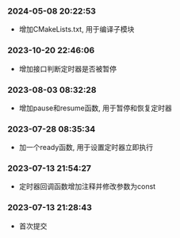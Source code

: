 ### 2024-05-08 20:22:53

- 增加CMakeLists.txt, 用于编译子模块

### 2023-10-20 22:46:06

- 增加接口判断定时器是否被暂停

### 2023-08-03 08:32:28

- 增加pause和resume函数, 用于暂停和恢复定时器

### 2023-07-28 08:35:34

- 加一个ready函数, 用于设置定时器立即执行

### 2023-07-13 21:54:27

- 定时器回调函数增加注释并修改参数为const

### 2023-07-13 21:28:43

- 首次提交
